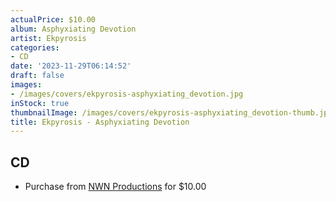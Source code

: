 ```yaml
---
actualPrice: $10.00
album: Asphyxiating Devotion
artist: Ekpyrosis
categories:
- CD
date: '2023-11-29T06:14:52'
draft: false
images:
- /images/covers/ekpyrosis-asphyxiating_devotion.jpg
inStock: true
thumbnailImage: /images/covers/ekpyrosis-asphyxiating_devotion-thumb.jpg
title: Ekpyrosis - Asphyxiating Devotion
---
```


## CD
* Purchase from [NWN Productions](http://shop.nwnprod.com/index.php?route=product/product&path=93&product_id=5876&sort=pd.name&order=ASC) for $10.00
